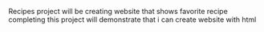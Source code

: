 Recipes project
will be creating website that shows favorite recipe
completing this project will demonstrate that i can
create website with html